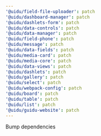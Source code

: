 ```yaml
---
'@uidu/field-file-uploader': patch
'@uidu/dashboard-manager': patch
'@uidu/dashlets-form': patch
'@uidu/data-controls': patch
'@uidu/data-manager': patch
'@uidu/field-phone': patch
'@uidu/message': patch
'@uidu/data-fields': patch
'@uidu/media-card': patch
'@uidu/media-core': patch
'@uidu/data-views': patch
'@uidu/dashlets': patch
'@uidu/gallery': patch
'@uidu/select': patch
'@uidu/webpack-config': patch
'@uidu/board': patch
'@uidu/table': patch
'@uidu/list': patch
'@uidu/guidu-website': patch
---
```


Bump dependencies

